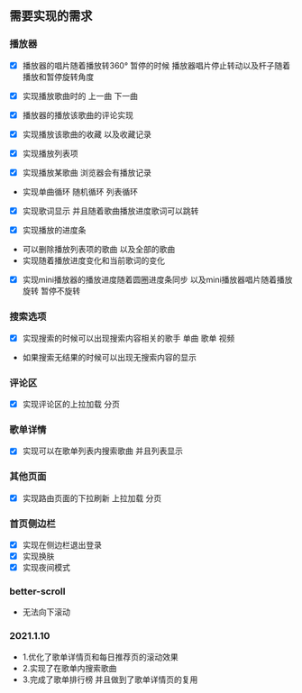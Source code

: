 ## 需要实现的需求
### 播放器
- [x] 播放器的唱片随着播放转360° 暂停的时候 播放器唱片停止转动以及杆子随着播放和暂停旋转角度

- [x] 实现播放歌曲时的 上一曲 下一曲

- [x] 播放器的播放该歌曲的评论实现

- [x] 实现播放该歌曲的收藏 以及收藏记录

- [x] 实现播放列表项

- [x] 实现播放某歌曲 浏览器会有播放记录

- 实现单曲循环 随机循环 列表循环

- [x] 实现歌词显示 并且随着歌曲播放进度歌词可以跳转

- [x] 实现播放的进度条
- 可以删除播放列表项的歌曲 以及全部的歌曲
- 实现随着播放进度变化和当前歌词的变化
- [x] 实现mini播放器的播放进度随着圆圈进度条同步 以及mini播放器唱片随着播放旋转 暂停不旋转

### 搜索选项
- [x] 实现搜索的时候可以出现搜索内容相关的歌手 单曲 歌单 视频 
- 如果搜索无结果的时候可以出现无搜索内容的显示
### 评论区
- [x] 实现评论区的上拉加载 分页
### 歌单详情
- [x] 实现可以在歌单列表内搜索歌曲 并且列表显示
### 其他页面
- [x] 实现路由页面的下拉刷新 上拉加载 分页
### 首页侧边栏
- [x] 实现在侧边栏退出登录
- [x] 实现换肤
- [x] 实现夜间模式
### better-scroll
- 无法向下滚动
### 2021.1.10
- 1.优化了歌单详情页和每日推荐页的滚动效果
- 2.实现了在歌单内搜索歌曲
- 3.完成了歌单排行榜 并且做到了歌单详情页的复用